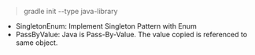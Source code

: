 > gradle init --type java-library

* SingletonEnum: Implement Singleton Pattern with Enum
* PassByValue: Java is Pass-By-Value. The value copied is referenced to same object.

